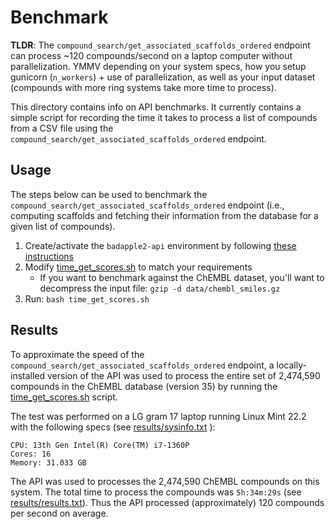 # Benchmark

**TLDR**: The `compound_search/get_associated_scaffolds_ordered` endpoint can process ~120 compounds/second on a laptop computer without parallelization. YMMV depending on your system specs, how you setup gunicorn (`n_workers`) + use of parallelization, as well as your input dataset (compounds with more ring systems take more time to process).

This directory contains info on API benchmarks. It currently contains a simple script for recording the time it takes to process a list of compounds from a CSV file using the `compound_search/get_associated_scaffolds_ordered` endpoint.

## Usage

The steps below can be used to benchmark the `compound_search/get_associated_scaffolds_ordered` endpoint (i.e., computing scaffolds and fetching their information from the database for a given list of compounds).

1. Create/activate the `badapple2-api` environment by following [these instructions](../docs/README.md#python-environment-setup)
2. Modify [time_get_scores.sh](time_get_scores.sh) to match your requirements
   - If you want to benchmark against the ChEMBL dataset, you'll want to decompress the input file: `gzip -d data/chembl_smiles.gz`
3. Run: `bash time_get_scores.sh`

## Results

To approximate the speed of the `compound_search/get_associated_scaffolds_ordered` endpoint, a locally-installed version of the API was used to process the entire set of 2,474,590 compounds in the ChEMBL database (version 35) by running the [time_get_scores.sh](time_get_scores.sh) script.

The test was performed on a LG gram 17 laptop running Linux Mint 22.2 with the following specs (see [results/sysinfo.txt](results/sysinfo.txt) ):

```
CPU: 13th Gen Intel(R) Core(TM) i7-1360P
Cores: 16
Memory: 31.033 GB
```

The API was used to processes the 2,474,590 ChEMBL compounds on this system. The total time to process the compounds was `5h:34m:29s` (see [results/results.txt](results/results.txt)). Thus the API processed (approximately) 120 compounds per second on average.
